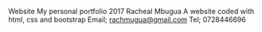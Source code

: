 Website
My personal portfolio 2017
Racheal Mbugua
A website coded with html, css and bootstrap
Email; rachmugua@gmail.com Tel; 0728446696
